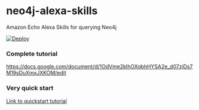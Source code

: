 # neo4j-alexa-skills
Amazon Echo  Alexa Skills for querying Neo4j

[![Deploy](https://www.herokucdn.com/deploy/button.svg)](https://heroku.com/deploy)

### Complete tutorial

https://docs.google.com/document/d/1OdVme2kIhOXqbhHYSA2e_d07zjDs7M19sDuXmxJXKOM/edit

### Very quick start

[Link to quickstart tutorial](_resources/quickstart.md) 


